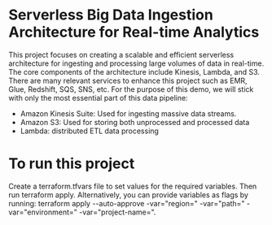 # Serverless Big Data Ingestion Architecture for Real-time Analytics

This project focuses on creating a scalable and efficient serverless architecture for ingesting and processing large volumes of data in real-time. The core components of the architecture include Kinesis, Lambda, and S3. There are many relevant services to enhance this project such as EMR, Glue, Redshift, SQS, SNS, etc. For the purpose of this demo, we will stick with only the most essential part of this data pipeline: 

- Amazon Kinesis Suite: Used for ingesting massive data streams.
- Amazon S3: Used for storing both unprocessed and processed data
- Lambda: distributed ETL data processing 

# To run this project 
Create a terraform.tfvars file to set values for the required variables. Then run terraform apply. Alternatively, you can provide variables as flags by running: terraform apply --auto-approve -var="region=" -var="path=" -var="environment=" -var="project-name=". 